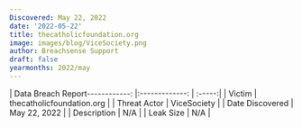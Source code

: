```yaml
---
Discovered: May 22, 2022
date: '2022-05-22'
title: thecatholicfoundation.org
image: images/blog/ViceSociety.png
author: Breachsense Support
draft: false
yearmonths: 2022/may
---
```


| Data Breach Report------------:   |:-------------:    | :-----:|
| Victim    | thecatholicfoundation.org      | 
| Threat Actor    | ViceSociety      | 
| Date Discovered    | May 22, 2022      | 
| Description    | N/A      | 
| Leak Size    | N/A      | 

